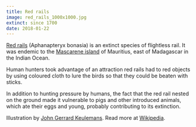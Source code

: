 ```yaml
---
title: Red rails
image: red_rails_1000x1000.jpg
extinct: since 1700
date: 2018-01-22
---
```


[Red rails](/remember-lost-species/2018/01/22/red-rails/) (Aphanapteryx bonasia) is an extinct species of
flightless rail. It was endemic to the [Mascarene island](#) of Mauritius, east
of Madagascar in the Indian Ocean.

Human hunters took advantage of an attraction red rails had to red objects by
using coloured cloth to lure the birds so that they could be beaten with
sticks.

In addition to hunting pressure by humans, the fact that the red rail nested on
the ground made it vulnerable to pigs and other introduced animals, which ate
their eggs and young, probably contributing to its extinction.

Illustration by [John Gerrard Keulemans](https://ia800201.us.archive.org/BookReader/BookReaderImages.php?zip=/20/items/extinctbirdsatte00roth/extinctbirdsatte00roth_jp2.zip&file=extinctbirdsatte00roth_jp2/extinctbirdsatte00roth_0349.jp2&scale=1&rotate=0).
Read more at [Wikipedia](https://en.wikipedia.org/wiki/Red_rail).
